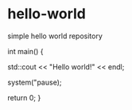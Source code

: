 # hello-world
simple hello world repository


int main() {

  std::cout << "Hello world!" << endl;
  
  system("pause);
  
  return 0;
}
